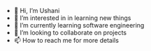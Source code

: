 - 👋 Hi, I’m Ushani 
- 👀 I’m interested in in learning new things 
- 🌱 I’m currently learning software engineering
- 💞️ I’m looking to collaborate on projects
- 📫 How to reach me for more details

<!---
Ushani is a ✨ special ✨ repository because its `README.md` (this file) appears on your GitHub profile.
You can click the Preview link to take a look at your changes.
--->
